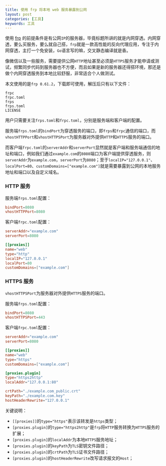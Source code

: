 ```yaml
---
title: 使用 frp 将本地 web 服务暴露到公网
layout: post
categories: [工具]
keywords: 工具
---
```


使用 <a href="https://github.com/fatedier/frp" target="_blank">frp</a> 的前提条件是有公网`IP`的服务器，毕竟标题所讲的就是内网穿透。内网穿透，要么买服务，要么就自己搭，`frp`就是一款高性能的反向代理应用，专注于内网穿透，主打一个免安装，`Go`语言写的嘛，交叉静态编译就是香。

像微信以及一些服务，需要提供公网`HTTP`地址甚至必须是`HTTPS`服务才能申请或测试，频繁同步代码到服务器也不方便，而且如果是新的服务器还得搭环境，那还是做个内网穿透服务到本地比较舒服，非常适合个人做测试。

本文使用的是`frp 0.61.2`，下载即可使用，解压后只有以下文件：

```
frpc
frpc.toml
frps
frps.toml
LICENSE
```

用户只需要关注`frps.toml`和`frpc.toml`，分别是服务端和客户端的配置。

服务端`frps.toml`的`bindPort`为穿透服务的端口，即`frps`和`frpc`通信的端口，而`vhostHTTPPort`和`vhostHTTPSPort`为服务器对外提供`HTTP`和`HTTPS`服务的端口。

而客户端`frpc.toml`的`serverAddr`和`serverPort`显然就是客户端和服务端通信的地址和端口，例如我们通过`example.com`的`8080`端口为客户端提供穿透服务，则`serverAddr`为`example.com`，`serverPort`为`8080`；至于`localIP="127.0.0.1"`、`localPort=80`、`customDomains=["example.com"]`就是需要暴露到公网的本地服务地址和端口以及自定义域名。

### HTTP 服务

服务端`frps.toml`配置：

```toml
bindPort=8080
vhostHTTPPort=8080
```

客户端`frpc.toml`配置：

```toml
serverAddr="example.com"
serverPort=8080

[[proxies]]
name="web"
type="http"
localIP="127.0.0.1"
localPort=80
customDomains=["example.com"]
```

### HTTPS 服务

`vhostHTTPSPort`为服务器对外提供`HTTPS`服务的端口。

服务端`frps.toml`配置：

```toml
bindPort=8080
vhostHTTPSPort=443
```

客户端`frpc.toml`配置：

```toml
serverAddr="example.com"
serverPort=8080

[[proxies]]
name="web"
type="https"
customDomains=["example.com"]

[proxies.plugin]
type="https2http"
localAddr="127.0.0.1:80"

crtPath="./example.com_public.crt"
keyPath="./example.com.key"
hostHeaderRewrite="127.0.0.1"
```

关键说明：

* `[[proxies]]`的`type="https"`表示该转发是`https`类型；
* `[proxies.plugin]`的`type="https2http"`是`frp`将`HTTP`服务转换为`HTTPS`服务的扩展；
* `[proxies.plugin]`的`localAddr`为本地`HTTPS`服务地址；
* `[proxies.plugin]`的`keyPath`为`TLS`密钥文件路径；
* `[proxies.plugin]`的`crtPath`为`TLS`证书文件路径；
* `[proxies.plugin]`的`hostHeaderRewrite`改写请求报文的`Host`；